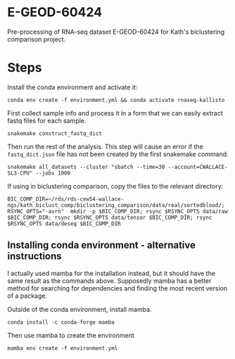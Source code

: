 # E-GEOD-60424

Pre-processing of RNA-seq dataset E-GEOD-60424 for Kath's biclustering comparison project.

# Steps

Install the conda environment and activate it:

`conda env create -f environment.yml && conda activate rnaseq-kallisto`

First collect sample info and process it in a form that we can easily extract fastq files for each sample.

`snakemake construct_fastq_dict`

Then run the rest of the analysis. This step will cause an error if the `fastq_dict.json` file has not been created by the first snakemake command.

`snakemake all_datasets --cluster "sbatch --time=30 --account=CWALLACE-SL3-CPU" --jobs 1000`

If using in biclustering comparison, copy the files to the relevant directory:

`BIC_COMP_DIR=~/rds/rds-cew54-wallace-ngs/kath_biclust_comp/biclustering_comparison/data/real/sortedblood/; RSYNC_OPTS="-avrn"  mkdir -p $BIC_COMP_DIR; rsync $RSYNC_OPTS data/raw $BIC_COMP_DIR; rsync $RSYNC_OPTS data/tensor $BIC_COMP_DIR; rsync $RSYNC_OPTS data/deseq $BIC_COMP_DIR`

## Installing conda environment - alternative instructions

I actually used mamba for the installation instead, but it should have the same result as the commands above. Supposedly mamba has a better method for searching for dependencies and finding the most recent version of a package.

Outside of the conda environment, install mamba.

`conda install -c conda-forge mamba`

Then use mamba to create the environment

`mamba env create -f environment.yml`
